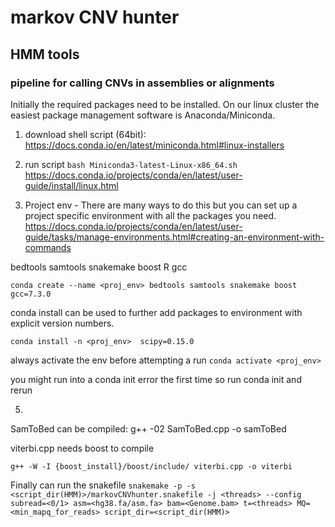 # markov CNV hunter
## HMM tools
### pipeline for calling CNVs in assemblies or alignments
 
Initially the required packages need to be installed.
On our linux cluster the easiest package management software is Anaconda/Miniconda. 

1. download shell script (64bit):
https://docs.conda.io/en/latest/miniconda.html#linux-installers

2. run script
`bash Miniconda3-latest-Linux-x86_64.sh`
https://docs.conda.io/projects/conda/en/latest/user-guide/install/linux.html


3. Project env - There are many ways to do this but you can set up a project specific environment with all the packages you need.
https://docs.conda.io/projects/conda/en/latest/user-guide/tasks/manage-environments.html#creating-an-environment-with-commands

bedtools
samtools
snakemake
boost
R 
gcc

`conda create --name <proj_env> bedtools samtools snakemake boost gcc=7.3.0`

conda install can be used to further add packages to <proj> environment with explicit version numbers.
 
`conda install -n <proj_env>  scipy=0.15.0`

always activate the env before attempting a run
`conda activate <proj_env>`

you might run into a conda init error the first time so run conda init and rerun


5.
SamToBed can be compiled: g++ -02 SamToBed.cpp -o samToBed

viterbi.cpp needs boost to compile

`g++ -W -I {boost_install}/boost/include/ viterbi.cpp -o viterbi`

Finally can run the snakefile
`snakemake -p -s <script_dir(HMM)>/markovCNVhunter.snakefile -j <threads> --config subread=<0/1> asm=<hg38.fa/asm.fa> bam=<Genome.bam> t=<threads> MQ=<min_mapq_for_reads> script_dir=<script_dir(HMM)>`
